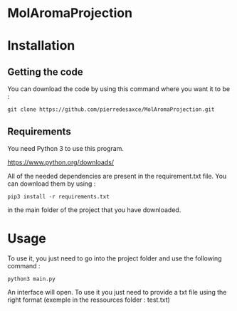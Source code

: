 # MolAromaProjection

# Installation

## Getting the code

You can download the code by using this command where you want it to be :

```
git clone https://github.com/pierredesaxce/MolAromaProjection.git
```


## Requirements

You need Python 3 to use this program.

https://www.python.org/downloads/

All of the needed dependencies are present in the requirement.txt file. You can download them by using :

```
pip3 install -r requirements.txt
```

in the main folder of the project that you have downloaded.

# Usage

To use it, you just need to go into the project folder and use the following command :

```
python3 main.py
```

An interface will open. To use it you just need to provide a txt file using the right format (exemple in the ressources folder : test.txt)

